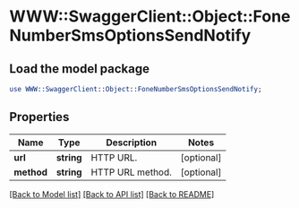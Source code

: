 # WWW::SwaggerClient::Object::FoneNumberSmsOptionsSendNotify

## Load the model package
```perl
use WWW::SwaggerClient::Object::FoneNumberSmsOptionsSendNotify;
```

## Properties
Name | Type | Description | Notes
------------ | ------------- | ------------- | -------------
**url** | **string** | HTTP URL. | [optional] 
**method** | **string** | HTTP URL method. | [optional] 

[[Back to Model list]](../README.md#documentation-for-models) [[Back to API list]](../README.md#documentation-for-api-endpoints) [[Back to README]](../README.md)


